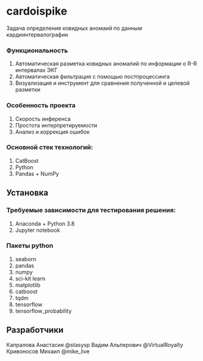 # cardoispike

Задача определения ковидных аномаий по данным кардиинтервалографии

### Функциональность
1. Автоматическая разметка ковидных аномалий по информации о R-R интервалах ЭКГ
2. Автоматическая фильтрация с помощью постпроцессинга
3. Визуализация и инструмент для сравнения полученной и целевой разметки

### Особенность проекта
1. Скорость инференса
2. Простота интерпретируемости
3. Анализ и коррекция ошибок

### Основной стек технологий:
1. CatBoost
2. Python
3. Pandas + NumPy

## Установка

### Требуемые зависимости для тестирования решения:
1. Anaconda + Python 3.8
2. Jupyter notebook

### Пакеты python
1. seaborn
2. pandas
3. numpy
4. sci-kit learn
5. matplotlib
6. catboost
7. tqdm
8. tensorflow
9. tensorflow_probability

## Разработчики

Капралова Анастасия @stasysp
Вадим Альперович @VirtualRoyalty
Кривоносов Михаил @mike_live